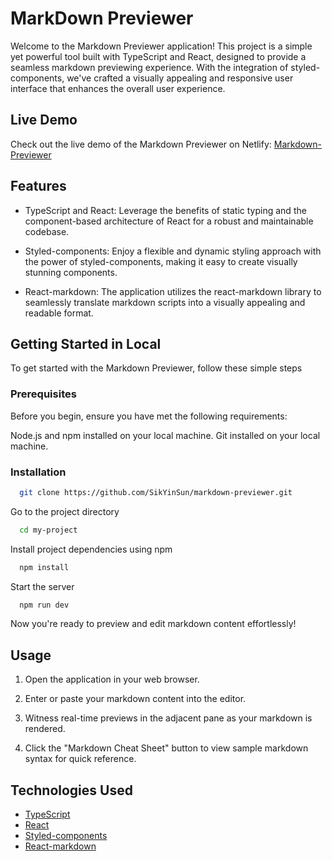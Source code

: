 # MarkDown Previewer

Welcome to the Markdown Previewer application! This project is a simple yet powerful tool built with TypeScript and React, designed to provide a seamless markdown previewing experience. With the integration of styled-components, we've crafted a visually appealing and responsive user interface that enhances the overall user experience.

## Live Demo

Check out the live demo of the Markdown Previewer on Netlify: [Markdown-Previewer](https://mellow-naiad-5c8450.netlify.app/)

## Features

- TypeScript and React: Leverage the benefits of static typing and the component-based architecture of React for a robust and maintainable codebase.

- Styled-components: Enjoy a flexible and dynamic styling approach with the power of styled-components, making it easy to create visually stunning components.

- React-markdown: The application utilizes the react-markdown library to seamlessly translate markdown scripts into a visually appealing and readable format.

## Getting Started in Local

To get started with the Markdown Previewer, follow these simple steps

### Prerequisites

Before you begin, ensure you have met the following requirements:

Node.js and npm installed on your local machine.
Git installed on your local machine.

### Installation

```bash
  git clone https://github.com/SikYinSun/markdown-previewer.git
```

Go to the project directory

```bash
  cd my-project
```

Install project dependencies using npm

```bash
  npm install
```

Start the server

```bash
  npm run dev
```

Now you're ready to preview and edit markdown content effortlessly!

## Usage

1. Open the application in your web browser.

2. Enter or paste your markdown content into the editor.

3. Witness real-time previews in the adjacent pane as your markdown is rendered.

4. Click the "Markdown Cheat Sheet" button to view sample markdown syntax for quick reference.

## Technologies Used

- [TypeScript](https://www.typescriptlang.org/)
- [React](https://react.dev/)
- [Styled-components](https://styled-components.com/)
- [React-markdown](https://github.com/remarkjs/react-markdown)
